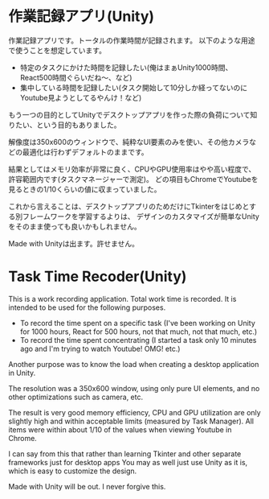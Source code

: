 # 作業記録アプリ(Unity)

作業記録アプリです。トータルの作業時間が記録されます。
以下のような用途で使うことを想定しています。

- 特定のタスクにかけた時間を記録したい(俺はまぁUnity1000時間、React500時間ぐらいだね～、など)
- 集中している時間を記録したい(タスク開始して10分しか経ってないのにYoutube見ようとしてるやんけ！など)

もう一つの目的としてUnityでデスクトップアプリを作った際の負荷について知りたい、という目的もありました。

解像度は350x600のウィンドウで、純粋なUI要素のみを使い、その他カメラなどの最適化は行わずデフォルトのままです。

結果としてはメモリ効率が非常に良く、CPUやGPU使用率はやや高い程度で、許容範囲内です(タスクマネージャーで測定)。
どの項目もChromeでYoutubeを見るときの1/10くらいの値に収まっていました。

これから言えることは、デスクトップアプリのためだけにTkinterをはじめとする別フレームワークを学習するよりは、
デザインのカスタマイズが簡単なUnityをそのまま使っても良いかもしれません。

Made with Unityは出ます。許せません。

# Task Time Recoder(Unity)

This is a work recording application. Total work time is recorded.
It is intended to be used for the following purposes.

- To record the time spent on a specific task (I've been working on Unity for 1000 hours, React for 500 hours, not that much, not that much, etc.)
- To record the time spent concentrating (I started a task only 10 minutes ago and I'm trying to watch Youtube! OMG! etc.)

Another purpose was to know the load when creating a desktop application in Unity.

The resolution was a 350x600 window, using only pure UI elements, and no other optimizations such as camera, etc.

The result is very good memory efficiency, CPU and GPU utilization are only slightly high and within acceptable limits (measured by Task Manager).
All items were within about 1/10 of the values when viewing Youtube in Chrome.

I can say from this that rather than learning Tkinter and other separate frameworks just for desktop apps
You may as well just use Unity as it is, which is easy to customize the design.

Made with Unity will be out. I never forgive this.